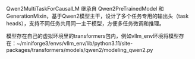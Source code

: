 
Qwen2MultiTaskForCausalLM 继承自 Qwen2PreTrainedModel 和 GenerationMixin，基于Qwen2模型主干，设计了多个任务专用的输出头（task heads），支持不同任务共用同一主干模型，方便多任务微调和推理。

模型存在自己的虚拟环境里的transformers包内，例如vllm_env环境将模型存在：~/miniforge3/envs/vllm_env/lib/python3.11/site-packages/transformers/models/qwen2/modeling_qwen2.py

